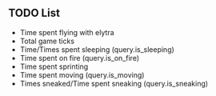 ## TODO List
- Time spent flying with elytra
- Total game ticks
- Time/Times spent sleeping (query.is_sleeping)
- Time spent on fire (query.is_on_fire) 
- Time spent sprinting
- Time spent moving (query.is_moving)
- Times sneaked/Time spent sneaking (query.is_sneaking)